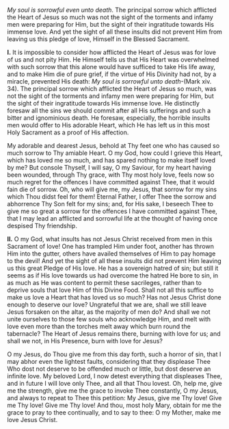 
_My soul is sorrowful even unto death_. The principal sorrow which afflicted the Heart of Jesus so much was not the sight of the torments and infamy men were preparing for Him, but the sight of their ingratitude towards His immense love. And yet the sight of all these insults did not prevent Him from leaving us this pledge of love, Himself in the Blessed Sacrament.

**I\.** It is impossible to consider how afflicted the Heart of Jesus was for love of us and not pity Him. He Himself tells us that His Heart was overwhelmed with such sorrow that this alone would have sufficed to take His life away, and to make Him die of pure grief, if the virtue of His Divinity had not, by a miracle, prevented His death: _My soul is sorrowful unto death_-(Mark xiv. 34). The principal sorrow which afflicted the Heart of Jesus so much, was not the sight of the torments and infamy men were preparing for Him, but the sight of their ingratitude towards His immense love. He distinctly foresaw all the sins we should commit after all His sufferings and such a bitter and ignominious death. He foresaw, especially, the horrible insults men would offer to His adorable Heart, which He has left us in this most Holy Sacrament as a proof of His affection.

My adorable and dearest Jesus, behold at Thy feet one who has caused so much sorrow to Thy amiable Heart. O my God, how could I grieve this Heart, which has loved me so much, and has spared nothing to make itself loved by me? But console Thyself, I will say, O my Saviour, for my heart having been wounded, through Thy grace, with Thy most holy love, feels now so much regret for the offences I have committed against Thee, that it would fain die of sorrow. Oh, who will give me, my Jesus, that sorrow for my sins which Thou didst feel for them! Eternal Father, I offer Thee the sorrow and abhorrence Thy Son felt for my sins; and, for His sake, I beseech Thee to give me so great a sorrow for the offences I have committed against Thee, that I may lead an afflicted and sorrowful life at the thought of having once despised Thy friendship.

**II\.** O my God, what insults has not Jesus Christ received from men in this Sacrament of love! One has trampled Him under foot, another has thrown Him into the gutter, others have availed themselves of Him to pay homage to the devil! And yet the sight of all these insults did not prevent Him leaving us this great Pledge of His love. He has a sovereign hatred of sin; but still it seems as if His love towards us had overcome the hatred He bore to sin, in as much as He was content to permit these sacrileges, rather than to deprive souls that love Him of this Divine Food. Shall not all this suffice to make us love a Heart that has loved us so much? Has not Jesus Christ done enough to deserve our love? Ungrateful that we are, shall we still leave Jesus forsaken on the altar, as the majority of men do? And shall we not unite ourselves to those few souls who acknowledge Him, and melt with love even more than the torches melt away which burn round the tabernacle? The Heart of Jesus remains there, burning with love for us; and shall we not, in His Presence, burn with love for Jesus?

O my Jesus, do Thou give me from this day forth, such a horror of sin, that I may abhor even the lightest faults, considering that they displease Thee Who dost not deserve to be offended much or little, but dost deserve an infinite love. My beloved Lord, I now detest everything that displeases Thee, and in future I will love only Thee, and all that Thou lovest. Oh, help me, give me the strength, give me the grace to invoke Thee constantly, O my Jesus, and always to repeat to Thee this petition: My Jesus, give me Thy love! Give me Thy love! Give me Thy love! And thou, most holy Mary, obtain for me the grace to pray to thee continually, and to say to thee: O my Mother, make me love Jesus Christ.

